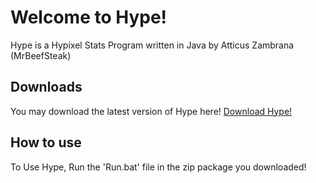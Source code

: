 # Welcome to Hype!

Hype is a Hypixel Stats Program written in Java by Atticus Zambrana (MrBeefSteak)

## Downloads

You may download the latest version of Hype here!
[Download Hype!](https://github.com/angusbeefsteak/Hype/releases)

## How to use

To Use Hype, Run the 'Run.bat' file in the zip package you downloaded!